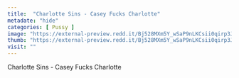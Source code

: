 ```yaml
---
title:  "Charlotte Sins - Casey Fucks Charlotte"
metadate: "hide"
categories: [ Pussy ]
image: "https://external-preview.redd.it/Bj528MXm5Y_wSaP9nLKCsii0qirp3JvWkH5DA1dmJeM.jpg?auto=webp&s=0a1cf5cea7b90d8514e2f88eff49f0fe29a554f3"
thumb: "https://external-preview.redd.it/Bj528MXm5Y_wSaP9nLKCsii0qirp3JvWkH5DA1dmJeM.jpg?width=1080&crop=smart&auto=webp&s=541bf661073ec42a69484385fda6d8a3b6355bcf"
visit: ""
---
```

Charlotte Sins - Casey Fucks Charlotte
